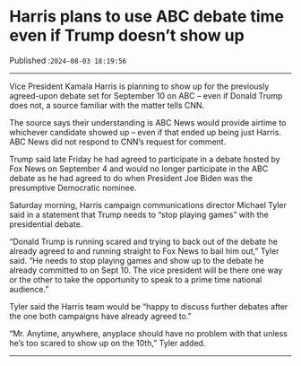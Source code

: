 # Harris plans to use ABC debate time even if Trump doesn’t show up

Published :`2024-08-03 18:19:56`

---

Vice President Kamala Harris is planning to show up for the previously agreed-upon debate set for September 10 on ABC – even if Donald Trump does not, a source familiar with the matter tells CNN.

The source says their understanding is ABC News would provide airtime to whichever candidate showed up – even if that ended up being just Harris. ABC News did not respond to CNN’s request for comment.

Trump said late Friday he had agreed to participate in a debate hosted by Fox News on September 4 and would no longer participate in the ABC debate as he had agreed to do when President Joe Biden was the presumptive Democratic nominee.

Saturday morning, Harris campaign communications director Michael Tyler said in a statement that Trump needs to “stop playing games” with the presidential debate.

“Donald Trump is running scared and trying to back out of the debate he already agreed to and running straight to Fox News to bail him out,” Tyler said. “He needs to stop playing games and show up to the debate he already committed to on Sept 10. The vice president will be there one way or the other to take the opportunity to speak to a prime time national audience.”

Tyler said the Harris team would be “happy to discuss further debates after the one both campaigns have already agreed to.”

“Mr. Anytime, anywhere, anyplace should have no problem with that unless he’s too scared to show up on the 10th,” Tyler added.

---

